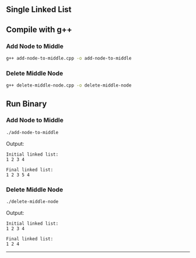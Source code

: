 ## Single Linked List

## Compile with g++

### Add Node to Middle

```sh
g++ add-node-to-middle.cpp -o add-node-to-middle
```

### Delete Middle Node

```sh
g++ delete-middle-node.cpp -o delete-middle-node
```

## Run Binary

### Add Node to Middle

```sh
./add-node-to-middle
```

Output:
```
Initial linked list:
1 2 3 4 

Final linked list:
1 2 3 5 4
```

### Delete Middle Node

```sh
./delete-middle-node
```

Output:
```
Initial linked list:
1 2 3 4 

Final linked list:
1 2 4
```

--------------------
